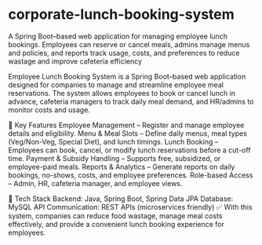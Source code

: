 # corporate-lunch-booking-system
A Spring Boot–based web application for managing employee lunch bookings. Employees can reserve or cancel meals, admins manage menus and policies, and reports track usage, costs, and preferences to reduce wastage and improve cafeteria efficiency

Employee Lunch Booking System is a Spring Boot–based web application designed for companies to manage and streamline employee meal reservations. The system allows employees to book or cancel lunch in advance, cafeteria managers to track daily meal demand, and HR/admins to monitor costs and usage.

🔹 Key Features
Employee Management – Register and manage employee details and eligibility.
Menu & Meal Slots – Define daily menus, meal types (Veg/Non-Veg, Special Diet), and lunch timings.
Lunch Booking – Employees can book, cancel, or modify lunch reservations before a cut-off time.
Payment & Subsidy Handling – Supports free, subsidized, or employee-paid meals.
Reports & Analytics – Generate reports on daily bookings, no-shows, costs, and employee preferences.
Role-based Access – Admin, HR, cafeteria manager, and employee views.

🔹 Tech Stack
Backend: Java, Spring Boot, Spring Data JPA
Database: MySQL
API Communication: REST APIs (microservices friendly)
✅ With this system, companies can reduce food wastage, manage meal costs effectively, and provide a convenient lunch booking experience for employees.
